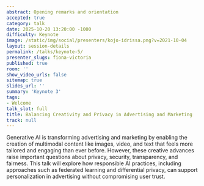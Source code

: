 ```yaml
---
abstract: Opening remarks and orientation
accepted: true
category: talk
date: 2025-10-20 13:20:00 -1000
difficulty: Keynote
image: /static/img/social/presenters/kojo-idrissa.png?v=2021-10-04
layout: session-details
permalink: /talks/keynote-5/
presenter_slugs: fiona-victoria
published: true
room: ''
show_video_urls: false
sitemap: true
slides_url: ''
summary: 'Keynote 3'
tags:
- Welcome
talk_slot: full
title: Balancing Creativity and Privacy in Advertising and Marketing
track: null
---
```


Generative AI is transforming advertising and marketing by enabling the creation of multimodal content like images, video, and text that feels more tailored and engaging than ever before. However, these creative advances raise important questions about privacy, security, transparency, and fairness. This talk will explore how responsible AI practices, including approaches such as federated learning and differential privacy, can support personalization in advertising without compromising user trust.
